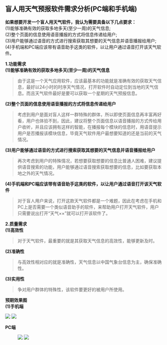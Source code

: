 ## 盲人用天气预报软件需求分析(PC端和手机端) ##
**如果想要开发一个盲人用天气软件，我认为需要具备以下几点要求：**  
(1)能够准确有效的获取多地多天(至少一周)的天气信息;  
(2)整个页面的信息使用语音播报的方式将信息传递给用户;  
(3)用户能够通过语音的方式进行搜索获取其想要的天气信息并语音播报给用户;  
(4)手机端和PC端应该带有语音助手这类的软件，以让用户通过语音打开该天气软件。  
  
**1.功能需求**  
**(1)能够准确有效的获取多地多天(至少一周)的天气信息**  
>由于这是一个天气应用软件，应该最基本的功能就是准确有效的获取天气信息，最好以24小时的时序天气情况，打开软件时自动定位到当地的天气信息。而且天气软件最好是要可以获取一个星期的天气预报信息。  

**(2)整个页面的信息使用语音播报的方式将信息传递给用户**  
>考虑到用户是面对盲人这样一群特殊的群体，所以即使页面信息再丰富再好看，用户也体验不到，因此，建议将整个页面信息以语音播报的方式传给用户收听，并且应该拥有这样的智能，在播报每个模块的信息时，用语音提示用户是否播报该模块信息，毕竟天气软件用户最想要知道的还是当前的天气情况。  

**(3)用户能够通过语音的方式进行搜索获取其想要的天气信息并语音播报给用户**
>再次考虑到用户的特殊情况，若想要获取想要的信息比普通人困难，建议提供语音搜索的功能，用户能够通过语音搜索获取想要的信息，比如要获取本地之外的天气情况。  

**(4)手机端和PC端应该带有语音助手这类的软件，以让用户通过语音打开该天气软件**  
>对于盲人用户来说，打开这款天气软件都是一个难题，因此在考虑在手机和PC上是否需要一个类似语音助手的软件，来帮助用户打开天气软件，用户只需要说出打开“天气××”就可以打开该软件了。  

**2.质量需求**  
**(1)高效性**  
>对于天气软件，最重要的就是其获取天气信息的高效性，能够更新及时。  

**(2)准确性**  
>与高效性相对应的就是准确性，天气信息以中国气象台信息为主，确保准确性。  

**(3)实用性**  
>争对用户群体的特殊性，该软件要更好的被用户所使用。  

**预期效果图**  
**(1)手机端**  

<div class="center">
    <img src="https://i.imgur.com/HTenB35.jpg">
    <img src="https://i.imgur.com/moxVzmt.jpg">
</div>  

**PC端**  

<figure class="half">
    <img src="https://i.imgur.com/KrSAAdb.png">
    <img src="https://i.imgur.com/V96qWw2.png">
</figure>  